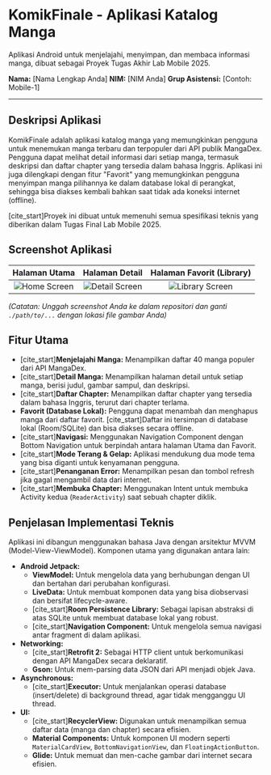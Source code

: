 # KomikFinale - Aplikasi Katalog Manga

Aplikasi Android untuk menjelajahi, menyimpan, dan membaca informasi manga, dibuat sebagai Proyek Tugas Akhir Lab Mobile 2025.

**Nama:** [Nama Lengkap Anda]
**NIM:** [NIM Anda]
**Grup Asistensi:** [Contoh: Mobile-1]

---

## Deskripsi Aplikasi

KomikFinale adalah aplikasi katalog manga yang memungkinkan pengguna untuk menemukan manga terbaru dan terpopuler dari API publik MangaDex. Pengguna dapat melihat detail informasi dari setiap manga, termasuk deskripsi dan daftar chapter yang tersedia dalam bahasa Inggris. Aplikasi ini juga dilengkapi dengan fitur "Favorit" yang memungkinkan pengguna menyimpan manga pilihannya ke dalam database lokal di perangkat, sehingga bisa diakses kembali bahkan saat tidak ada koneksi internet (offline).

[cite_start]Proyek ini dibuat untuk memenuhi semua spesifikasi teknis yang diberikan dalam Tugas Final Lab Mobile 2025.

## Screenshot Aplikasi

| Halaman Utama | Halaman Detail | Halaman Favorit (Library) |
| :---: | :---: | :---: |
| ![Home Screen](./path/to/your/screenshot_home.png) | ![Detail Screen](./path/to/your/screenshot_detail.png) | ![Library Screen](./path/to/your/screenshot_library.png) |

*(Catatan: Unggah screenshot Anda ke dalam repositori dan ganti `./path/to/...` dengan lokasi file gambar Anda)*

## Fitur Utama

- [cite_start]**Menjelajahi Manga:** Menampilkan daftar 40 manga populer dari API MangaDex.
- [cite_start]**Detail Manga:** Menampilkan halaman detail untuk setiap manga, berisi judul, gambar sampul, dan deskripsi.
- [cite_start]**Daftar Chapter:** Menampilkan daftar chapter yang tersedia dalam bahasa Inggris, terurut dari chapter terlama.
- **Favorit (Database Lokal):** Pengguna dapat menambah dan menghapus manga dari daftar favorit. [cite_start]Daftar ini tersimpan di database lokal (Room/SQLite) dan bisa diakses secara offline.
- [cite_start]**Navigasi:** Menggunakan Navigation Component dengan Bottom Navigation untuk berpindah antara halaman Utama dan Favorit.
- [cite_start]**Mode Terang & Gelap:** Aplikasi mendukung dua mode tema yang bisa diganti untuk kenyamanan pengguna.
- [cite_start]**Penanganan Error:** Menampilkan pesan dan tombol refresh jika gagal mengambil data dari internet.
- [cite_start]**Membuka Chapter:** Menggunakan Intent untuk membuka Activity kedua (`ReaderActivity`) saat sebuah chapter diklik.

## Penjelasan Implementasi Teknis

Aplikasi ini dibangun menggunakan bahasa Java dengan arsitektur MVVM (Model-View-ViewModel). Komponen utama yang digunakan antara lain:

- **Android Jetpack:**
    - **ViewModel:** Untuk mengelola data yang berhubungan dengan UI dan bertahan dari perubahan konfigurasi.
    - **LiveData:** Untuk membuat komponen data yang bisa diobservasi dan bersifat lifecycle-aware.
    - [cite_start]**Room Persistence Library:** Sebagai lapisan abstraksi di atas SQLite untuk membuat database lokal yang robust.
    - [cite_start]**Navigation Component:** Untuk mengelola semua navigasi antar fragment di dalam aplikasi.
- **Networking:**
    - [cite_start]**Retrofit 2:** Sebagai HTTP client untuk berkomunikasi dengan API MangaDex secara deklaratif.
    - **Gson:** Untuk mem-parsing data JSON dari API menjadi objek Java.
- **Asynchronous:**
    - [cite_start]**Executor:** Untuk menjalankan operasi database (insert/delete) di background thread, agar tidak mengganggu UI thread.
- **UI:**
    - [cite_start]**RecyclerView:** Digunakan untuk menampilkan semua daftar data (manga dan chapter) secara efisien.
    - **Material Components:** Untuk komponen UI modern seperti `MaterialCardView`, `BottomNavigationView`, dan `FloatingActionButton`.
    - **Glide:** Untuk memuat dan men-cache gambar dari internet secara efisien.